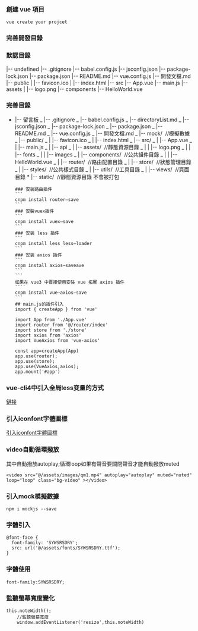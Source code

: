 ### 創建 vue 項目

```
vue create your projcet
```

### 完善開發目錄

### 默認目錄

|-- undefined
|-- .gitignore
|-- babel.config.js
|-- jsconfig.json
|-- package-lock.json
|-- package.json
|-- README.md
|-- vue.config.js
|-- 開發文檔.md
|-- public
| |-- favicon.ico
| |-- index.html
|-- src
|-- App.vue
|-- main.js
|-- assets
| |-- logo.png
|-- components
|-- HelloWorld.vue

### 完善目錄

- |-- 留言板
  _ |-- .gitignore
  _ |-- babel.config.js
  _ |-- directoryList.md
  _ |-- jsconfig.json
  _ |-- package-lock.json
  _ |-- package.json
  _ |-- README.md
  _ |-- vue.config.js
  _ |-- 開發文檔.md
  _ |-- mock/ &nbsp;//模擬數據
  _ |-- public/
  _ | |-- favicon.ico
  _ | |-- index.html
  _ |-- src/
  _ | |-- App.vue
  _ | |-- main.js
  _ | |-- api
  _ | |-- assets/ &nbsp;//靜態資源目錄
  _ | | |-- logo.png
  _ | | |-- fonts
  _ | | |-- images
  _ | |-- components/ &nbsp;//公共組件目錄
  _ | | |-- HelloWorld.vue
  _ | |-- router/ &nbsp;//路由配置目錄
  _ | |-- store/ &nbsp;//狀態管理目錄
  _ | |-- styles/ &nbsp;//公共樣式目錄
  _ | |-- utils/ &nbsp;//工具目錄
  _ | |-- views/ &nbsp;//頁面目錄 \* |-- static/ &nbsp;//靜態資源目錄 不會被打包

      ### 安装路由插件
      ```
      cnpm install router—save
      ```
      ### 安裝vuex插件
      ```
      cnpm install vuex—save
      ```
      ### 安装 less 插件
      ```
      cnpm install less less—loader
      ```
      ### 安装 axios 插件
      ```
      cnpm install axios—saveave
      ```
      ```
      如果在 vue3 中賌接使用安裝 vue 拓展 axios 插件
      ````
      cnpm install vue—axios—save
      ```
      ## main.js的插件引入
      import { createApp } from 'vue'

      import App from './App.vue'
      import router from '@/router/index'
      import store from './store'
      import axios from 'axios'
      import VueAxios from 'vue-axios'

      const app=createApp(App)
      app.use(router);
      app.use(store);
      app.use(VueAxios,axios);
      app.mount('#app')
      
### vue-cli4中引入全局less变量的方式
[鏈接](https://blog.csdn.net/qq_34607371/article/details/110391424?ops_request_misc=&request_id=&biz_id=102&utm_term=vue-cli4%E4%B8%AD%E5%BC%95%E5%85%A5less%E5%85%A8%E5%B1%80%E5%8F%98%E9%87%8F%E7%9A%84%E6%96%B9%E5%BC%8F&utm_medium=distribute.pc_search_result.none-task-blog-2~all~sobaiduweb~default-2-110391424.nonecase&spm=1018.2226.3001.4187)


### 引入iconfont字體圖標
[引入iconfont字體圖標](https://www.iconfont.cn/)

###  video自動循環撥放
其中自動撥放autoplay;循環loop如果有聲音要關閉聲音才能自動撥放muted
```
<video src="@/assets/images/qm1.mp4" autoplay="autoplay" muted="nuted" loop="loop" class="bg-video" ></video>
```
### 引入mock模擬數據
```
npm i mockjs --save
```
### 字體引入
```
@font-face {
  font-family: 'SYWSRSDRY';
  src: url('@/assets/fonts/SYWSRSDRY.ttf');
}
```
### 字體使用
```
font-family:SYWSRSDRY;
```
### 監聽螢幕寬度變化
```
this.noteWidth();
    //監聽螢幕寬度
    window.addEventListener('resize',this.noteWidth)
```